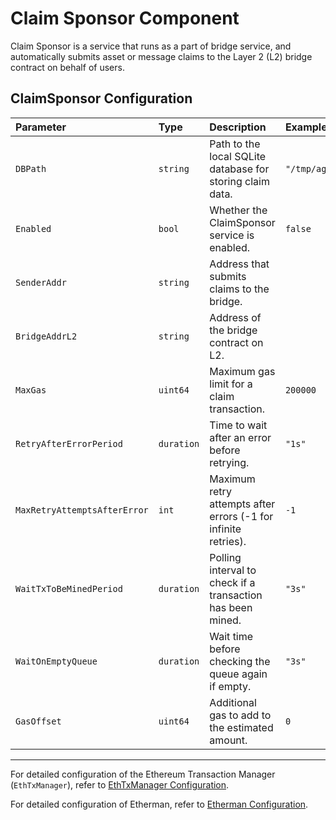 # Claim Sponsor Component

Claim Sponsor is a service that runs as a part of bridge service, and automatically submits asset or message claims to the Layer 2 (L2) bridge contract on behalf of users.

## ClaimSponsor Configuration 

| Parameter | Type | Description | Example/Default |
|:---|:---|:---|:---|
| `DBPath` | `string` | Path to the local SQLite database for storing claim data. | `"/tmp/aggkit/claimsponsor.sqlite"` |
| `Enabled` | `bool` | Whether the ClaimSponsor service is enabled. | `false` |
| `SenderAddr` | `string` | Address that submits claims to the bridge. |  |
| `BridgeAddrL2` | `string` | Address of the bridge contract on L2. |  |
| `MaxGas` | `uint64` | Maximum gas limit for a claim transaction. | `200000` |
| `RetryAfterErrorPeriod` | `duration` | Time to wait after an error before retrying. | `"1s"` |
| `MaxRetryAttemptsAfterError` | `int` | Maximum retry attempts after errors (-1 for infinite retries). | `-1` |
| `WaitTxToBeMinedPeriod` | `duration` | Polling interval to check if a transaction has been mined. | `"3s"` |
| `WaitOnEmptyQueue` | `duration` | Wait time before checking the queue again if empty. | `"3s"` |
| `GasOffset` | `uint64` | Additional gas to add to the estimated amount. | `0` |

---


For detailed configuration of the Ethereum Transaction Manager (`EthTxManager`), refer to [EthTxManager Configuration](./ethtxmanager.md).

For detailed configuration of Etherman, refer to [Etherman Configuration](./etherman.md).